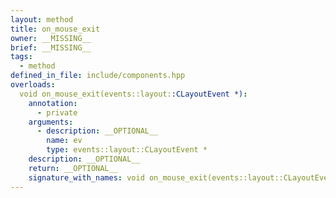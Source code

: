 ```yaml
---
layout: method
title: on_mouse_exit
owner: __MISSING__
brief: __MISSING__
tags:
  - method
defined_in_file: include/components.hpp
overloads:
  void on_mouse_exit(events::layout::CLayoutEvent *):
    annotation:
      - private
    arguments:
      - description: __OPTIONAL__
        name: ev
        type: events::layout::CLayoutEvent *
    description: __OPTIONAL__
    return: __OPTIONAL__
    signature_with_names: void on_mouse_exit(events::layout::CLayoutEvent * ev)
---
```

